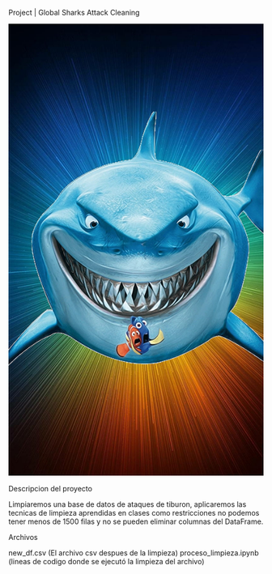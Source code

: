 Project | Global Sharks Attack Cleaning


![](https://github.com/Manuelzerpadl/Sharks-Project-Ironhack/blob/4ff8375db16c5f623cc0519c26969f20deb76f48/HD-wallpaper-nemo-shark-dory.jpg)



Descripcion del proyecto

Limpiaremos una base de datos de ataques de tiburon, aplicaremos las tecnicas de limpieza aprendidas en clases
como restricciones no podemos tener menos de 1500 filas y no se pueden eliminar columnas del DataFrame.


Archivos

new_df.csv (El archivo csv despues de la limpieza)
proceso_limpieza.ipynb (lineas de codigo donde se ejecutó la limpieza del archivo)


